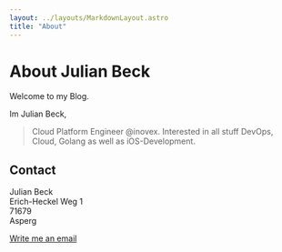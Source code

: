```yaml
---
layout: ../layouts/MarkdownLayout.astro
title: "About"
---
```

# About Julian Beck

Welcome to my Blog.

Im Julian Beck,
> Cloud Platform Engineer @inovex. Interested in all stuff DevOps, Cloud, Golang as well as iOS-Development.


## Contact
Julian Beck <br>
Erich-Heckel Weg 1 <br>
71679 <br>
Asperg

[Write me an email](mailto:contact@julianbeck.com) <br>